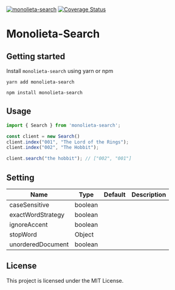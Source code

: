 [![monolieta-search](https://badgen.net/bundlephobia/minzip/monolieta-search)](https://bundlephobia.com/result?p=monolieta-search)
[![Coverage Status](https://coveralls.io/repos/github/jonattanva/monolieta-search/badge.svg?branch=main)](https://coveralls.io/github/jonattanva/monolieta-search?branch=main)

# Monolieta-Search

## Getting started

Install `monolieta-search` using yarn or npm

```shell
yarn add monolieta-search
```

```shell
npm install monolieta-search
```

## Usage
```js
import { Search } from 'monolieta-search';

const client = new Search()
client.index("001", "The Lord of the Rings");
client.index("002", "The Hobbit");

client.search("the hobbit"); // ["002", "001"]
```

## Setting
| Name                    | Type              | Default     | Description          |
| ----------------------- | ----------------- | :--------:  | -------------------- |
| caseSensitive           | boolean           |             |  |
| exactWordStrategy       | boolean           |             |  |
| ignoreAccent            | boolean           |             |  |
| stopWord                | Object            |             |  |
| unorderedDocument       | boolean           |             |  |

## License
This project is licensed under the MIT License.
